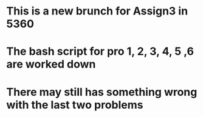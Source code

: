 # This is a new brunch for Assign3 in 5360
# The bash script for pro 1, 2, 3, 4, 5 ,6 are worked down
# There may still has something wrong with the last two problems
# 
